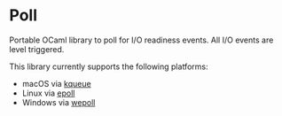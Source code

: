 # Poll

Portable OCaml library to poll for I/O readiness events. All I/O events are level triggered.

This library currently supports the following platforms:

* macOS via [kqueue](https://en.wikipedia.org/wiki/Kqueue)
* Linux via [epoll](https://en.wikipedia.org/wiki/Epoll)
* Windows via [wepoll](https://github.com/piscisaureus/wepoll)
